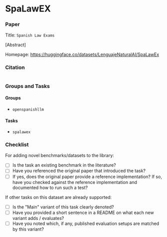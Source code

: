 # SpaLawEX

### Paper

Title: `Spanish Law Exams`

[Abstract]

Homepage: https://huggingface.co/datasets/LenguajeNaturalAI/SpaLawEx

### Citation

```

```

### Groups and Tasks

#### Groups

- `openspanishllm`

#### Tasks

- `spalawex`

### Checklist

For adding novel benchmarks/datasets to the library:

- [ ] Is the task an existing benchmark in the literature?
- [ ] Have you referenced the original paper that introduced the task?
- [ ] If yes, does the original paper provide a reference implementation? If so, have you checked against the reference implementation and documented how to run such a test?

If other tasks on this dataset are already supported:

- [ ] Is the "Main" variant of this task clearly denoted?
- [ ] Have you provided a short sentence in a README on what each new variant adds / evaluates?
- [ ] Have you noted which, if any, published evaluation setups are matched by this variant?
